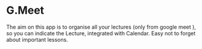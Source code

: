 # G.Meet
The aim on this app is to organise all your lectures (only from google meet ), so you can indicate the Lecture, integrated with Calendar. Easy not to forget about important lessons. 
